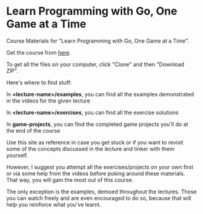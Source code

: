 # Learn Programming with Go, One Game at a Time
Course Materials for "Learn Programming with Go, One Game at a Time".

Get the course from [here](https://www.udemy.com/course/learn-programming-with-go/?referralCode=305C0004BD6402F88FC3).

To get all the files on your computer, click "Clone" and then "Download ZIP".

Here's where to find stuff:

In **\<lecture-name\>/examples**, you can find all the examples demonstrated in the videos for the given lecture

In **\<lecture-name\>/exercises**, you can find all the exercise solutions

In **game-projects**, you can find the completed game projects you'll do at the end of the course

Use this site as reference in case you get stuck or if you want to revisit some of the concepts discussed in the lecture and tinker with them yourself.

However, I suggest you attempt all the exercises/projects on your own first or via some help from the videos before poking around these materials. That way, you will gain the most out of this course. 

The only exception is the examples, demoed throughout the lectures. Those you can watch freely and are even encouraged to do so, because that will help you reinforce what you've learnt.
